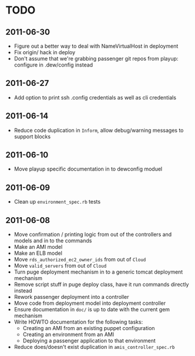 # TODO

## 2011-06-30

 * Figure out a better way to deal with NameVirtualHost in deployment
 * Fix origin/<branch> hack in deploy
 * Don't assume that we're grabbing passenger git repos from playup: configure in .dew/config instead
 
## 2011-06-27

 * Add option to print ssh .config credentials as well as cli credentials

## 2011-06-14

* Reduce code duplication in `Inform`, allow debug/warning messages to support blocks

## 2011-06-10

* Move playup specific documentation in to dewconfig moduel

## 2011-06-09

* Clean up `environment_spec.rb` tests

## 2011-06-08

* Move confirmation / printing logic from out of the controllers and models and in to the commands
* Make an AMI model
* Make an ELB model
* Move `rds_authorized_ec2_owner_ids` from out of `Cloud`
* Move `valid_servers` from out of `Cloud`
* Turn puge deployment mechanism in to a generic tomcat deployment mechanism
* Remove script stuff in puge deploy class, have it run commands directly instead
* Rework passenger deployment into a controller
* Move code from deployment model into deployment controller
* Ensure documentation in `doc/` is up to date with the current gem mechanism
* Write HOWTO documentation for the following tasks:
  * Creating an AMI from an existing puppet configuration
  * Creating an environment from an AMI
  * Deploying a passenger application to that environment
* Reduce does/doesn't exist duplication in `amis_controller_spec.rb`
